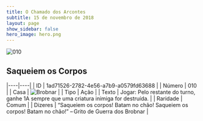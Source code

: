 ```yaml
---
title: O Chamado dos Arcontes
subtitle: 15 de novembro de 2018
layout: page
show_sidebar: false
hero_image: hero.png
---
```


![010](https://cdn.keyforgegame.com/media/card_front/pt/341_010_48CVW9F66MJ8_pt.png)

## Saqueiem os Corpos

|----|----|
| ID | 1ad71526-2782-4e56-a7b9-a0579fd63688 |
| Número | 010 |
| Casa | ![Brobnar](https://archonarcana.com/images/thumb/e/e0/Brobnar.png/22px-Brobnar.png "Brobnar") |
| Tipo | Ação |
| Texto | Jogar: Pelo restante do turno, ganhe 1A sempre que uma criatura inimiga for destruída. |
| Raridade | Comum |
| Dizeres | “Saqueiem os corpos! Batam no chão!  Saqueiem os corpos! Batam no chão!”  – Grito de Guerra dos Brobnar |
